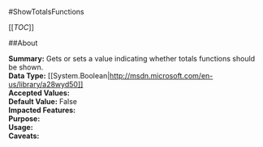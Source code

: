 #ShowTotalsFunctions

[[_TOC_]]

##About

**Summary:**  Gets or sets a value indicating whether totals functions should be shown.   
**Data Type:** [[System.Boolean|http://msdn.microsoft.com/en-us/library/a28wyd50]]  
**Accepted Values:**   
**Default Value:** False  
**Impacted Features:**   
**Purpose:**   
**Usage:**   
**Caveats:**   

